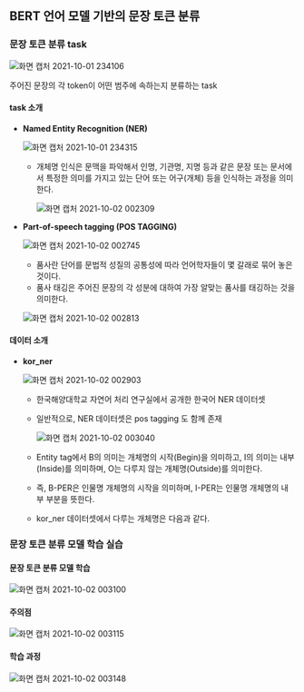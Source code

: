 ## BERT 언어 모델 기반의 문장 토큰 분류

### 문장 토큰 분류 task

![화면 캡처 2021-10-01 234106](https://user-images.githubusercontent.com/88299729/135647392-def24fe5-4db3-44be-b189-394744a4a0b1.png)

주어진 문장의 각 token이 어떤 범주에 속하는지 분류하는 task

#### task 소개

* **Named Entity Recognition (NER)**

  ![화면 캡처 2021-10-01 234315](https://user-images.githubusercontent.com/88299729/135647492-e9c37575-b810-4e6d-8f84-b11cad93ee58.png)

  * 개체명 인식은 문맥을 파악해서 인명, 기관명, 지명 등과 같은 문장 또는 문서에서 특정한 의미를 가지고 있는 단어 또는 어구(개체) 등을 인식하는 과정을 의미한다.

    ![화면 캡처 2021-10-02 002309](https://user-images.githubusercontent.com/88299729/135647524-9a94af2a-40c5-4cdc-b8e3-c86441a108e7.png)

* **Part-of-speech tagging (POS TAGGING)**

  ![화면 캡처 2021-10-02 002745](https://user-images.githubusercontent.com/88299729/135647581-21519900-36a2-472d-a7ee-4be71bc3bb32.png)

  * 품사란 단어를 문법적 성질의 공통성에 따라 언어학자들이 몇 갈래로 묶어 놓은 것이다. 
  * 품사 태깅은 주어진 문장의 각 성분에 대하여 가장 알맞는 품사를 태깅하는 것을 의미한다.

  ![화면 캡처 2021-10-02 002813](https://user-images.githubusercontent.com/88299729/135647610-6c289678-d838-4b14-bc27-9e7c29233663.png)

#### 데이터 소개

* **kor_ner**

  ![화면 캡처 2021-10-02 002903](https://user-images.githubusercontent.com/88299729/135647631-3b32c99c-c78b-49b5-b057-bb811c6ca3ec.png)

  * 한국해양대학교 자연어 처리 연구실에서 공개한 한국어 NER 데이터셋 

  * 일반적으로, NER 데이터셋은 pos tagging 도 함께 존재

    ![화면 캡처 2021-10-02 003040](https://user-images.githubusercontent.com/88299729/135647659-4c8b7c98-2c1c-47e7-bee2-3f46dc549626.png)

  * Entity tag에서 B의 의미는 개체명의 시작(Begin)을 의미하고, I의 의미는 내부(Inside)를 의미하며, O는 다루지 않는 개체명(Outside)를 의미한다. 

  * 즉, B-PER은 인물명 개체명의 시작을 의미하며, I-PER는 인물명 개체명의 내부 부분을 뜻한다. 

  * kor_ner 데이터셋에서 다루는 개체명은 다음과 같다.



### 문장 토큰 분류 모델 학습 실습

#### 문장 토큰 분류 모델 학습

![화면 캡처 2021-10-02 003100](https://user-images.githubusercontent.com/88299729/135647701-4f8c301b-731d-47e1-b01e-377ee66f7f06.png)



#### 주의점

![화면 캡처 2021-10-02 003115](https://user-images.githubusercontent.com/88299729/135647719-16e56543-3eac-44a1-9bba-a601358cf8fc.png)



#### 학습 과정

![화면 캡처 2021-10-02 003148](https://user-images.githubusercontent.com/88299729/135647761-f752872c-0626-4aed-8065-7dceb8fa6ffa.png)



